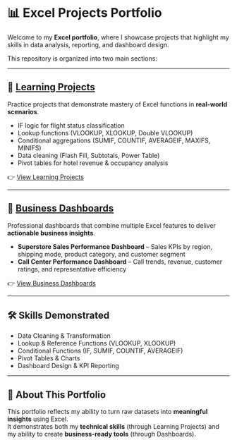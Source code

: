 # 📊 Excel Projects Portfolio

Welcome to my **Excel portfolio**, where I showcase projects that highlight my skills in data analysis, reporting, and dashboard design.  

This repository is organized into two main sections:  

---

## 📂 [Learning Projects](./Learning%20Projects)  
Practice projects that demonstrate mastery of Excel functions in **real-world scenarios**.  
- IF logic for flight status classification  
- Lookup functions (VLOOKUP, XLOOKUP, Double VLOOKUP)  
- Conditional aggregations (SUMIF, COUNTIF, AVERAGEIF, MAXIFS, MINIFS)  
- Data cleaning (Flash Fill, Subtotals, Power Table)  
- Pivot tables for hotel revenue & occupancy analysis  

👉 [View Learning Projects](./Learning%20Projects)  

---

## 📂 [Business Dashboards](./Business%20Dashboards)  
Professional dashboards that combine multiple Excel features to deliver **actionable business insights**.  
- **Superstore Sales Performance Dashboard** – Sales KPIs by region, shipping mode, product category, and customer segment  
- **Call Center Performance Dashboard** – Call trends, revenue, customer ratings, and representative efficiency  

👉 [View Business Dashboards](./Business%20Dashboards)  

---

## 🛠️ Skills Demonstrated  
- Data Cleaning & Transformation  
- Lookup & Reference Functions (VLOOKUP, XLOOKUP)  
- Conditional Functions (IF, SUMIF, COUNTIF, AVERAGEIF)  
- Pivot Tables & Charts  
- Dashboard Design & KPI Reporting  

---

## 📌 About This Portfolio  
This portfolio reflects my ability to turn raw datasets into **meaningful insights** using Excel.  
It demonstrates both my **technical skills** (through Learning Projects) and my ability to create **business-ready tools** (through Dashboards).  
